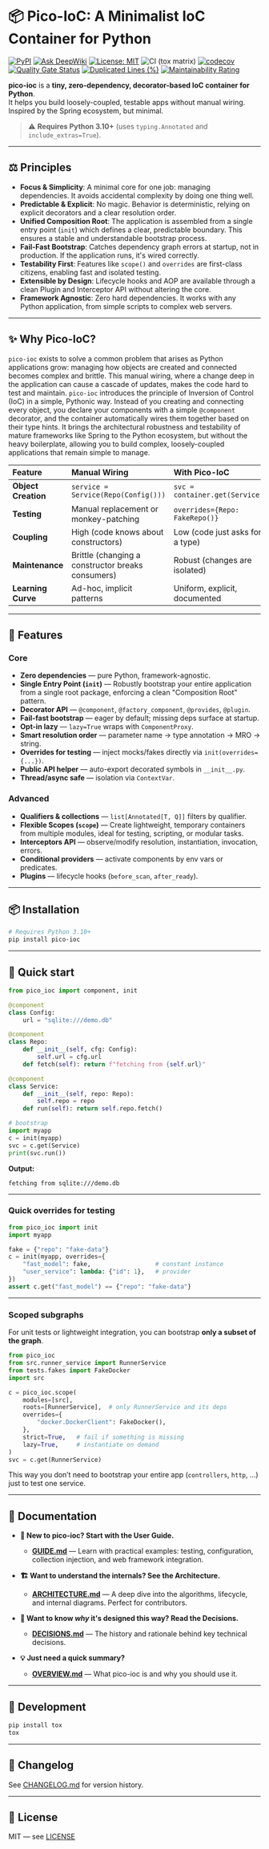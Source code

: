 # 📦 Pico-IoC: A Minimalist IoC Container for Python

[![PyPI](https://img.shields.io/pypi/v/pico-ioc.svg)](https://pypi.org/project/pico-ioc/)
[![Ask DeepWiki](https://deepwiki.com/badge.svg)](https://deepwiki.com/dperezcabrera/pico-ioc)
[![License: MIT](https://img.shields.io/badge/License-MIT-blue.svg)](https://opensource.org/licenses/MIT)
![CI (tox matrix)](https://github.com/dperezcabrera/pico-ioc/actions/workflows/ci.yml/badge.svg)
[![codecov](https://codecov.io/gh/dperezcabrera/pico-ioc/branch/main/graph/badge.svg)](https://codecov.io/gh/dperezcabrera/pico-ioc)
[![Quality Gate Status](https://sonarcloud.io/api/project_badges/measure?project=dperezcabrera_pico-ioc&metric=alert_status)](https://sonarcloud.io/summary/new_code?id=dperezcabrera_pico-ioc)
[![Duplicated Lines (%)](https://sonarcloud.io/api/project_badges/measure?project=dperezcabrera_pico-ioc&metric=duplicated_lines_density)](https://sonarcloud.io/summary/new_code?id=dperezcabrera_pico-ioc)
[![Maintainability Rating](https://sonarcloud.io/api/project_badges/measure?project=dperezcabrera_pico-ioc&metric=sqale_rating)](https://sonarcloud.io/summary/new_code?id=dperezcabrera_pico-ioc)

**pico-ioc** is a **tiny, zero-dependency, decorator-based IoC container for Python**.  
It helps you build loosely-coupled, testable apps without manual wiring. Inspired by the Spring ecosystem, but minimal.

> ⚠️ **Requires Python 3.10+** (uses `typing.Annotated` and `include_extras=True`).

---

## ⚖️ Principles

* **Focus & Simplicity**: A minimal core for one job: managing dependencies. It avoids accidental complexity by doing one thing well.
* **Predictable & Explicit**: No magic. Behavior is deterministic, relying on explicit decorators and a clear resolution order.
* **Unified Composition Root**: The application is assembled from a single entry point (`init`) which defines a clear, predictable boundary. This ensures a stable and understandable bootstrap process.
* **Fail-Fast Bootstrap**: Catches dependency graph errors at startup, not in production. If the application runs, it's wired correctly.
* **Testability First**: Features like `scope()` and `overrides` are first-class citizens, enabling fast and isolated testing.
* **Extensible by Design**: Lifecycle hooks and AOP are available through a clean Plugin and Interceptor API without altering the core.
* **Framework Agnostic**: Zero hard dependencies. It works with any Python application, from simple scripts to complex web servers.

---

## ✨ Why Pico-IoC?

`pico-ioc` exists to solve a common problem that arises as Python applications grow: managing how objects are created and connected becomes complex and brittle. This manual wiring, where a change deep in the application can cause a cascade of updates, makes the code hard to test and maintain. `pico-ioc` introduces the principle of Inversion of Control (IoC) in a simple, Pythonic way. Instead of you creating and connecting every object, you declare your components with a simple `@component` decorator, and the container automatically wires them together based on their type hints. It brings the architectural robustness and testability of mature frameworks like Spring to the Python ecosystem, but without the heavy boilerplate, allowing you to build complex, loosely-coupled applications that remain simple to manage.


| Feature             | Manual Wiring                                     | With Pico-IoC                   |
| :------------------ | :------------------------------------------------ | :------------------------------ |
| **Object Creation** | `service = Service(Repo(Config()))`               | `svc = container.get(Service)`  |
| **Testing**         | Manual replacement or monkey-patching             | `overrides={Repo: FakeRepo()}`  |
| **Coupling**        | High (code knows about constructors)              | Low (code just asks for a type) |
| **Maintenance**     | Brittle (changing a constructor breaks consumers) | Robust (changes are isolated)   |
| **Learning Curve**  | Ad-hoc, implicit patterns                         | Uniform, explicit, documented   |


---

## 🧩 Features

### Core

* **Zero dependencies** — pure Python, framework-agnostic.
* **Single Entry Point (`init`)** — Robustly bootstrap your entire application from a single root package, enforcing a clean "Composition Root" pattern.
* **Decorator API** — `@component`, `@factory_component`, `@provides`, `@plugin`.
* **Fail-fast bootstrap** — eager by default; missing deps surface at startup.
* **Opt-in lazy** — `lazy=True` wraps with `ComponentProxy`.
* **Smart resolution order** — parameter name → type annotation → MRO → string.
* **Overrides for testing** — inject mocks/fakes directly via `init(overrides={...})`.
* **Public API helper** — auto-export decorated symbols in `__init__.py`.
* **Thread/async safe** — isolation via `ContextVar`.

### Advanced

* **Qualifiers & collections** — `list[Annotated[T, Q]]` filters by qualifier.
* **Flexible Scopes (`scope`)** — Create lightweight, temporary containers from multiple modules, ideal for testing, scripting, or modular tasks.
* **Interceptors API** — observe/modify resolution, instantiation, invocation, errors.
* **Conditional providers** — activate components by env vars or predicates.
* **Plugins** — lifecycle hooks (`before_scan`, `after_ready`).

---

## 📦 Installation

```bash
# Requires Python 3.10+
pip install pico-ioc
````

---

## 🚀 Quick start

```python
from pico_ioc import component, init

@component
class Config:
    url = "sqlite:///demo.db"

@component
class Repo:
    def __init__(self, cfg: Config):
        self.url = cfg.url
    def fetch(self): return f"fetching from {self.url}"

@component
class Service:
    def __init__(self, repo: Repo):
        self.repo = repo
    def run(self): return self.repo.fetch()

# bootstrap
import myapp
c = init(myapp)
svc = c.get(Service)
print(svc.run())
```

**Output:**

```
fetching from sqlite:///demo.db
```
---

### Quick overrides for testing

```python
from pico_ioc import init
import myapp

fake = {"repo": "fake-data"}
c = init(myapp, overrides={
    "fast_model": fake,                  # constant instance
    "user_service": lambda: {"id": 1},   # provider
})
assert c.get("fast_model") == {"repo": "fake-data"}
```
---

### Scoped subgraphs

For unit tests or lightweight integration, you can bootstrap **only a subset of the graph**.

```python
from pico_ioc
from src.runner_service import RunnerService
from tests.fakes import FakeDocker
import src

c = pico_ioc.scope(
    modules=[src],
    roots=[RunnerService],  # only RunnerService and its deps
    overrides={
        "docker.DockerClient": FakeDocker(),
    },
    strict=True,   # fail if something is missing
    lazy=True,     # instantiate on demand
)
svc = c.get(RunnerService)
```

This way you don’t need to bootstrap your entire app (`controllers`, `http`, …) just to test one service.

---
## 📖 Documentation

  * **🚀 New to pico-ioc? Start with the User Guide.**
      * [**GUIDE.md**](.llm/GUIDE.md) — Learn with practical examples: testing, configuration, collection injection, and web framework integration.

  * **🏗️ Want to understand the internals? See the Architecture.**
      * [**ARCHITECTURE.md**](.llm/ARCHITECTURE.md) — A deep dive into the algorithms, lifecycle, and internal diagrams. Perfect for contributors.

  * **🤔 Want to know *why* it's designed this way? Read the Decisions.**
      * [**DECISIONS.md**](.llm/DECISIONS.md) — The history and rationale behind key technical decisions.

  * **💡 Just need a quick summary?**
      * [**OVERVIEW.md**](.llm/OVERVIEW.md) — What pico-ioc is and why you should use it.
---

## 🧪 Development

```bash
pip install tox
tox
```

---

## 📜 Changelog

See [CHANGELOG.md](./CHANGELOG.md) for version history.

---

## 📜 License

MIT — see [LICENSE](https://opensource.org/licenses/MIT)



